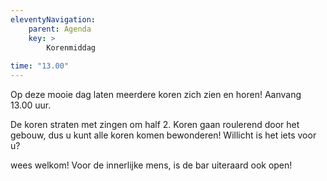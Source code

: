 ```yaml
---
eleventyNavigation:
    parent: Agenda
    key: >
        Korenmiddag
        
time: "13.00"
---
```


Op deze mooie dag laten meerdere koren zich zien en horen!
Aanvang 13.00 uur.

De koren straten met zingen om half 2.
Koren gaan roulerend door het gebouw, dus u kunt alle koren komen bewonderen!
Willicht is het iets voor u?

wees welkom!
Voor de innerlijke mens, is de bar uiteraard ook open!
